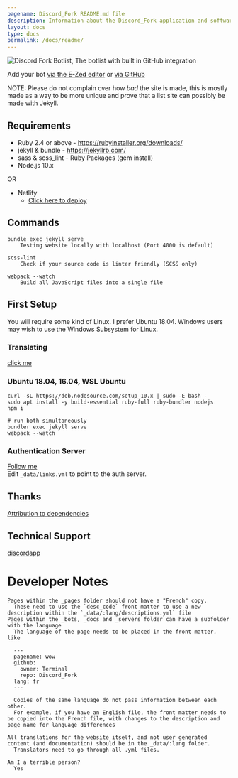 ```yaml
---
pagename: Discord_Fork README.md file
description: Information about the Discord_Fork application and software
layout: docs
type: docs
permalink: /docs/readme/
---
```


![Discord Fork Botlist, The botlist with built in GitHub integration](/assets/images/readme-header.png)

Add your bot [via the E-Zed editor](https://discordbots.co.uk/edit) or [via GitHub](https://discordbots.co.uk/docs/adding-a-bot/)

NOTE: Please do not complain over how *bad* the site is made, this is mostly made as a
way to be more unique and prove that a list site can possibly be made with Jekyll.

## Requirements
- Ruby 2.4 or above - https://rubyinstaller.org/downloads/
- jekyll & bundle - https://jekyllrb.com/
- sass & scss_lint - Ruby Packages (gem install)
- Node.js 10.x

OR

- Netlify
  - [Click here to deploy](https://app.netlify.com/start/deploy?repository=https://github.com/Terminal/Discord_Fork)

## Commands
```
bundle exec jekyll serve
    Testing website locally with localhost (Port 4000 is default)

scss-lint
    Check if your source code is linter friendly (SCSS only)

webpack --watch
    Build all JavaScript files into a single file
```

## First Setup
You will require some kind of Linux. I prefer Ubuntu 18.04.
Windows users may wish to use the Windows Subsystem for Linux.

### Translating
[click me](https://discordbots.co.uk/docs/locale)

### Ubuntu 18.04, 16.04, WSL Ubuntu
```
curl -sL https://deb.nodesource.com/setup_10.x | sudo -E bash -
sudo apt install -y build-essential ruby-full ruby-bundler nodejs
npm i

# run both simultaneously
bundler exec jekyll serve
webpack --watch
```

### Authentication Server
[Follow me](https://github.com/prose/gatekeeper#setup-your-gatekeeper)  
Edit `_data/links.yml` to point to the auth server.

## Thanks
[Attribution to dependencies](https://discordbots.co.uk/docs/attribution)

## Technical Support
[discordapp](https://discord.gg/8uC6aKZ)

# Developer Notes
```
Pages within the _pages folder should not have a "French" copy.
  These need to use the `desc_code` front matter to use a new description within the `_data/:lang/descriptions.yml` file
Pages within the _bots, _docs and _servers folder can have a subfolder with the language
  The language of the page needs to be placed in the front matter, like

  ---
  pagename: wow
  github:
    owner: Terminal
    repo: Discord_Fork
  lang: fr
  ---

  Copies of the same language do not pass information between each other.
  For example, if you have an English file, the front matter needs to be copied into the French file, with changes to the description and page name for language differences

All translations for the website itself, and not user generated content (and documentation) should be in the _data/:lang folder.
  Translators need to go through all .yml files.

Am I a terrible person?
  Yes
```
